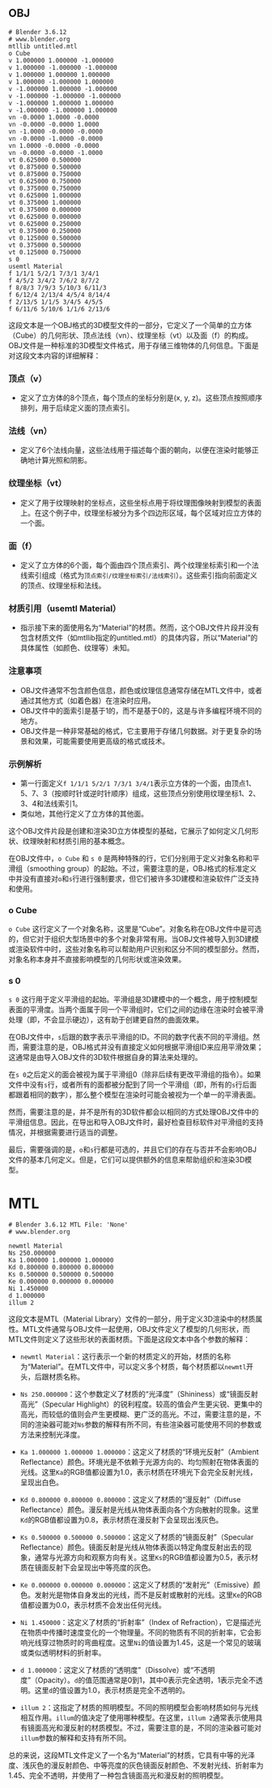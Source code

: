 ## OBJ
```
# Blender 3.6.12
# www.blender.org
mtllib untitled.mtl
o Cube
v 1.000000 1.000000 -1.000000
v 1.000000 -1.000000 -1.000000
v 1.000000 1.000000 1.000000
v 1.000000 -1.000000 1.000000
v -1.000000 1.000000 -1.000000
v -1.000000 -1.000000 -1.000000
v -1.000000 1.000000 1.000000
v -1.000000 -1.000000 1.000000
vn -0.0000 1.0000 -0.0000
vn -0.0000 -0.0000 1.0000
vn -1.0000 -0.0000 -0.0000
vn -0.0000 -1.0000 -0.0000
vn 1.0000 -0.0000 -0.0000
vn -0.0000 -0.0000 -1.0000
vt 0.625000 0.500000
vt 0.875000 0.500000
vt 0.875000 0.750000
vt 0.625000 0.750000
vt 0.375000 0.750000
vt 0.625000 1.000000
vt 0.375000 1.000000
vt 0.375000 0.000000
vt 0.625000 0.000000
vt 0.625000 0.250000
vt 0.375000 0.250000
vt 0.125000 0.500000
vt 0.375000 0.500000
vt 0.125000 0.750000
s 0
usemtl Material
f 1/1/1 5/2/1 7/3/1 3/4/1
f 4/5/2 3/4/2 7/6/2 8/7/2
f 8/8/3 7/9/3 5/10/3 6/11/3
f 6/12/4 2/13/4 4/5/4 8/14/4
f 2/13/5 1/1/5 3/4/5 4/5/5
f 6/11/6 5/10/6 1/1/6 2/13/6
```
这段文本是一个OBJ格式的3D模型文件的一部分，它定义了一个简单的立方体（Cube）的几何形状、顶点法线（vn）、纹理坐标（vt）以及面（f）的构成。OBJ文件是一种标准的3D模型文件格式，用于存储三维物体的几何信息。下面是对这段文本内容的详细解释：

### 顶点（v）
- 定义了立方体的8个顶点，每个顶点的坐标分别是(x, y, z)。这些顶点按照顺序排列，用于后续定义面的顶点索引。

### 法线（vn）
- 定义了6个法线向量，这些法线用于描述每个面的朝向，以便在渲染时能够正确地计算光照和阴影。

### 纹理坐标（vt）
- 定义了用于纹理映射的坐标点，这些坐标点用于将纹理图像映射到模型的表面上。在这个例子中，纹理坐标被分为多个四边形区域，每个区域对应立方体的一个面。

### 面（f）
- 定义了立方体的6个面，每个面由四个顶点索引、两个纹理坐标索引和一个法线索引组成（格式为`顶点索引/纹理坐标索引/法线索引`）。这些索引指向前面定义的顶点、纹理坐标和法线。

### 材质引用（usemtl Material）
- 指示接下来的面使用名为“Material”的材质。然而，这个OBJ文件片段并没有包含材质文件（如mtllib指定的untitled.mtl）的具体内容，所以“Material”的具体属性（如颜色、纹理等）未知。

### 注意事项
- OBJ文件通常不包含颜色信息，颜色或纹理信息通常存储在MTL文件中，或者通过其他方式（如着色器）在渲染时应用。
- OBJ文件中的面索引是基于1的，而不是基于0的，这是与许多编程环境不同的地方。
- OBJ文件是一种非常基础的格式，它主要用于存储几何数据。对于更复杂的场景和效果，可能需要使用更高级的格式或技术。

### 示例解析
- 第一行面定义`f 1/1/1 5/2/1 7/3/1 3/4/1`表示立方体的一个面，由顶点1、5、7、3（按顺时针或逆时针顺序）组成，这些顶点分别使用纹理坐标1、2、3、4和法线索引1。
- 类似地，其他行定义了立方体的其他面。

这个OBJ文件片段是创建和渲染3D立方体模型的基础，它展示了如何定义几何形状、纹理映射和材质引用的基本概念。

在OBJ文件中，`o Cube` 和 `s 0` 是两种特殊的行，它们分别用于定义对象名称和平滑组（smoothing group）的起始。不过，需要注意的是，OBJ格式的标准定义中并没有直接对`o`和`s`行进行强制要求，但它们被许多3D建模和渲染软件广泛支持和使用。

### o Cube

`o Cube` 这行定义了一个对象名称，这里是“Cube”。对象名称在OBJ文件中是可选的，但它对于组织大型场景中的多个对象非常有用。当OBJ文件被导入到3D建模或渲染软件中时，这些对象名称可以帮助用户识别和区分不同的模型部分。然而，对象名称本身并不直接影响模型的几何形状或渲染效果。

### s 0

`s 0` 这行用于定义平滑组的起始。平滑组是3D建模中的一个概念，用于控制模型表面的平滑度。当两个面属于同一个平滑组时，它们之间的边缘在渲染时会被平滑处理（即，不会显示硬边），这有助于创建更自然的曲面效果。

在OBJ文件中，`s`后跟的数字表示平滑组的ID。不同的数字代表不同的平滑组。然而，需要注意的是，OBJ格式并没有直接定义如何根据平滑组ID来应用平滑效果；这通常是由导入OBJ文件的3D软件根据自身的算法来处理的。

在`s 0`之后定义的面会被视为属于平滑组0（除非后续有更改平滑组的指令）。如果文件中没有`s`行，或者所有的面都被分配到了同一个平滑组（即，所有的`s`行后面都跟着相同的数字），那么整个模型在渲染时可能会被视为一个单一的平滑表面。

然而，需要注意的是，并不是所有的3D软件都会以相同的方式处理OBJ文件中的平滑组信息。因此，在导出和导入OBJ文件时，最好检查目标软件对平滑组的支持情况，并根据需要进行适当的调整。

最后，需要强调的是，`o`和`s`行都是可选的，并且它们的存在与否并不会影响OBJ文件的基本几何定义。但是，它们可以提供额外的信息来帮助组织和渲染3D模型。

# MTL
```
# Blender 3.6.12 MTL File: 'None'
# www.blender.org

newmtl Material
Ns 250.000000
Ka 1.000000 1.000000 1.000000
Kd 0.800000 0.800000 0.800000
Ks 0.500000 0.500000 0.500000
Ke 0.000000 0.000000 0.000000
Ni 1.450000
d 1.000000
illum 2
```
这段文本是MTL（Material Library）文件的一部分，用于定义3D渲染中的材质属性。MTL文件通常与OBJ文件一起使用，OBJ文件定义了模型的几何形状，而MTL文件则定义了这些形状的表面材质。下面是这段文本中各个参数的解释：

- `newmtl Material`：这行表示一个新的材质定义的开始，材质的名称为“Material”。在MTL文件中，可以定义多个材质，每个材质都以`newmtl`开头，后跟材质名称。

- `Ns 250.000000`：这个参数定义了材质的“光泽度”（Shininess）或“镜面反射高光”（Specular Highlight）的锐利程度。较高的值会产生更尖锐、更集中的高光，而较低的值则会产生更模糊、更广泛的高光。不过，需要注意的是，不同的渲染器可能对`Ns`参数的解释有所不同，有些渲染器可能使用不同的参数或方法来控制光泽度。

- `Ka 1.000000 1.000000 1.000000`：这定义了材质的“环境光反射”（Ambient Reflectance）颜色。环境光是不依赖于光源方向的、均匀照射在物体表面的光线。这里`Ka`的RGB值都设置为1.0，表示材质在环境光下会完全反射光线，呈现出白色。

- `Kd 0.800000 0.800000 0.800000`：这定义了材质的“漫反射”（Diffuse Reflectance）颜色。漫反射是光线从物体表面向各个方向散射的现象。这里`Kd`的RGB值都设置为0.8，表示材质在漫反射下会呈现出浅灰色。

- `Ks 0.500000 0.500000 0.500000`：这定义了材质的“镜面反射”（Specular Reflectance）颜色。镜面反射是光线从物体表面以特定角度反射出去的现象，通常与光源方向和观察方向有关。这里`Ks`的RGB值都设置为0.5，表示材质在镜面反射下会呈现出中等亮度的灰色。

- `Ke 0.000000 0.000000 0.000000`：这定义了材质的“发射光”（Emissive）颜色。发射光是物体自身发出的光线，而不是反射或散射的光线。这里`Ke`的RGB值都设置为0.0，表示材质不会发出任何光线。

- `Ni 1.450000`：这定义了材质的“折射率”（Index of Refraction），它是描述光在物质中传播时速度变化的一个物理量。不同的物质有不同的折射率，它会影响光线穿过物质时的弯曲程度。这里`Ni`的值设置为1.45，这是一个常见的玻璃或类似透明材料的折射率。

- `d 1.000000`：这定义了材质的“透明度”（Dissolve）或“不透明度”（Opacity）。`d`的值范围通常是0到1，其中0表示完全透明，1表示完全不透明。这里`d`的值设置为1.0，表示材质是完全不透明的。

- `illum 2`：这指定了材质的照明模型。不同的照明模型会影响材质如何与光线相互作用。`illum`的值决定了使用哪种模型。在这里，`illum 2`通常表示使用具有镜面高光和漫反射的材质模型。不过，需要注意的是，不同的渲染器可能对`illum`参数的解释和支持有所不同。

总的来说，这段MTL文件定义了一个名为“Material”的材质，它具有中等的光泽度、浅灰色的漫反射颜色、中等亮度的灰色镜面反射颜色、不发射光线、折射率为1.45、完全不透明，并使用了一种包含镜面高光和漫反射的照明模型。